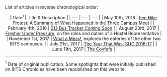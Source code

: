 <!-- TITLE: General News-->
<!-- SUBTITLE: News updates on what's happening on campus, as well as in the world outside. -->

List of articles in reverse chronological order:

<center>

| Date<sup>1</sup> | Title & Description |
| --- | --- | --- |
| May 10th, 2018 | [Fee Hike Protest: A Summary of What Happened in the Three Campus Meet](/news/general/2018-fee-hike-directors-meet-minutes)  |
| February 4th, 2018 | [212 Bus Tracker Coming Soon](/news/general/212-tracker-soon) |
| August 23rd, 2017 | [Fresher Under Pressure](/news/general/2017-hrep-elections), on the roles and duties of a Hostel Representative |
| November 1st, 2017 | [What a Mess!](/news/general/mess-other-campuses), explores the eateries of the other two BITS campuses. | 
| July 21st, 2017  | [The Year That Was: SUC 2016-17](/news/general/suc-2016-17) |
| June 11th, 2017 | [The Covfefe](/news/general/2017-animal-cruelty-law) |


</center>

-----

<sup>1</sup> Date of original publication. Some spotlights that were initially published on BITS Chronicles have been republished on this website.  